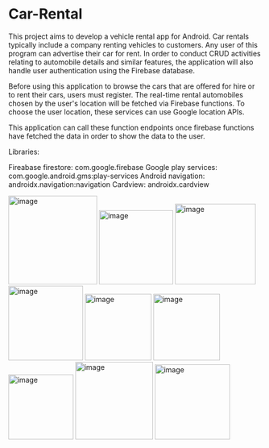 # Car-Rental

This project aims to develop a vehicle rental app for Android. Car rentals typically include a company renting vehicles to customers. Any user of this program can advertise their car for rent. In order to conduct CRUD activities relating to automobile details and similar features, the application will also handle user authentication using the Firebase database.

Before using this application to browse the cars that are offered for hire or to rent their cars, users must register.
The real-time rental automobiles chosen by the user's location will be fetched via Firebase functions. To choose the user location, these services can use Google location APIs.

This application can call these function endpoints once firebase functions have fetched the data in order to show the data to the user.

Libraries:

Fireabase firestore: com.google.firebase
Google play services: com.google.android.gms:play-services
Android navigation: androidx.navigation:navigation
Cardview: androidx.cardview



<img width="176" alt="image" src="https://user-images.githubusercontent.com/37741814/216843422-93134495-16e2-44c2-bc75-c8553fb6fad5.png">

<img width="147" alt="image" src="https://user-images.githubusercontent.com/37741814/216843490-480a85cb-fc72-49a3-810d-249cc6a52acf.png">

<img width="160" alt="image" src="https://user-images.githubusercontent.com/37741814/216843572-62f24096-e048-4ee3-91b7-0eb8f8381200.png">

<img width="148" alt="image" src="https://user-images.githubusercontent.com/37741814/216843626-d950666a-0e7d-4df4-9980-79100b6ac942.png">

<img width="132" alt="image" src="https://user-images.githubusercontent.com/37741814/216843699-b7d09a2c-c076-4174-bc83-874496b4acd4.png">

<img width="132" alt="image" src="https://user-images.githubusercontent.com/37741814/216843752-8d281739-e9ff-4c0c-b2d2-85ed9e9813ed.png">

<img width="129" alt="image" src="https://user-images.githubusercontent.com/37741814/216843845-2a09a179-5bc6-46a1-9f39-f9524c88aa3a.png">

<img width="154" alt="image" src="https://user-images.githubusercontent.com/37741814/216843900-abe27936-0fd6-4ad3-b16e-fedde3b2f161.png">

<img width="149" alt="image" src="https://user-images.githubusercontent.com/37741814/216843984-57814f0a-3698-4f50-9705-a3dde94efc9d.png">
